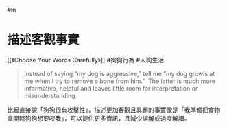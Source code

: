#ln 

# 描述客觀事實
[[《Choose Your Words Carefully》]]
#狗狗行為 #人狗生活 
>Instead of saying “my dog is aggressive,” tell me “my dog growls at me when I try to remove a bone from him.”  The latter is much more informative, helpful and leaves little room for interpretation or misunderstanding.

比起直接說「狗狗很有攻擊性」，描述更加客觀且具題的事實像是「我準備把食物拿開時狗狗想要咬我」，可以提供更多資訊，且減少誤解或過度解讀。
